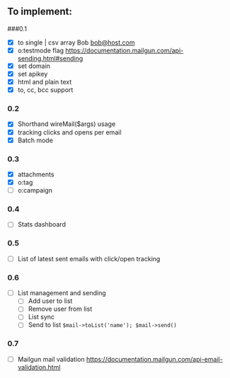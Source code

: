 ## To implement:

###0.1
- [x] to single | csv array Bob <bob@host.com>
- [x] o:testmode flag https://documentation.mailgun.com/api-sending.html#sending
- [x] set domain
- [x] set apikey
- [x] html and plain text
- [x] to, cc, bcc support

### 0.2
- [x] Shorthand wireMail($args) usage
- [x] tracking clicks and opens per email
- [x] Batch mode

### 0.3
- [x] attachments
- [x] o:tag
- [ ] o:campaign

### 0.4
- [ ] Stats dashboard

### 0.5
- [ ] List of latest sent emails with click/open tracking

### 0.6
- [ ] List management and sending
    - [ ] Add user to list
    - [ ] Remove user from list
    - [ ] List sync
    - [ ] Send to list `$mail->toList('name'); $mail->send()`

### 0.7
- [ ] Mailgun mail validation https://documentation.mailgun.com/api-email-validation.html